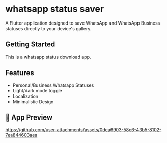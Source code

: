 # whatsapp status saver

A Flutter application designed to save WhatsApp and WhatsApp Business statuses directly to your device's gallery.

## Getting Started

This is a whatsapp status download app.

## Features

- Personal/Business Whatsapp Statuses
- Light/dark mode toggle
- Localization
- Minimalistic Design

## 📱 App Preview

https://github.com/user-attachments/assets/0dea6903-58c6-43b5-8102-7ea844603aea

